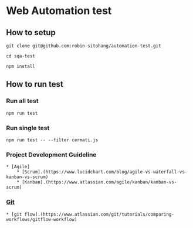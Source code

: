 # Web Automation test

## How to setup

```
git clone git@github.com:robin-sitohang/automation-test.git

cd sqa-test

npm install
```

## How to run test

### Run all test

```
npm run test
```

### Run single test

```
npm run test -- --filter cermati.js
```

### Project Development Guideline
	* [Agile]
		* [Scrum].(https://www.lucidchart.com/blog/agile-vs-waterfall-vs-kanban-vs-scrum)
		* [Kanban].(https://www.atlassian.com/agile/kanban/kanban-vs-scrum)
    
    
### [Git](https://git-scm.com/)
	* [git flow].(https://www.atlassian.com/git/tutorials/comparing-workflows/gitflow-workflow)

